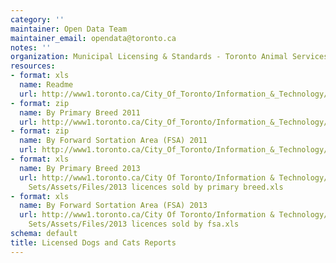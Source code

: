 ```yaml
---
category: ''
maintainer: Open Data Team
maintainer_email: opendata@toronto.ca
notes: ''
organization: Municipal Licensing & Standards - Toronto Animal Services
resources:
- format: xls
  name: Readme
  url: http://www1.toronto.ca/City_Of_Toronto/Information_&_Technology/Open_Data/Data_Sets/Assets/Files/licensed_dogs_cats_readme.xls
- format: zip
  name: By Primary Breed 2011
  url: http://www1.toronto.ca/City_Of_Toronto/Information_&_Technology/Open_Data/Data_Sets/Assets/Files/licensed_dogs_cats_bybreed.zip
- format: zip
  name: By Forward Sortation Area (FSA) 2011
  url: http://www1.toronto.ca/City_Of_Toronto/Information_&_Technology/Open_Data/Data_Sets/Assets/Files/licensed_dogs_cats_byward_fsa.zip
- format: xls
  name: By Primary Breed 2013
  url: http://www1.toronto.ca/City Of Toronto/Information & Technology/Open Data/Data
    Sets/Assets/Files/2013 licences sold by primary breed.xls
- format: xls
  name: By Forward Sortation Area (FSA) 2013
  url: http://www1.toronto.ca/City Of Toronto/Information & Technology/Open Data/Data
    Sets/Assets/Files/2013 licences sold by fsa.xls
schema: default
title: Licensed Dogs and Cats Reports
---
```

